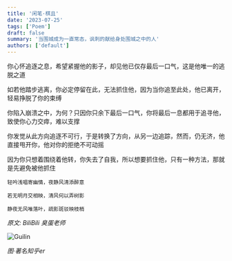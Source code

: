 ```yaml
---
title: '闲笔·棋且'
date: '2023-07-25'
tags: ['Poem']
draft: false
summary: '当围城成为一直常态，讽刺的献给身处围城之中的人'
authors: ['default']
---
```



你心怀追逐之息，希望紧握他的影子，却见他已仅存最后一口气，这是他唯一的逃脱之道

如若他踏步逃离，你必定停留在此，无法抓住他，因为当你追至此处，他已离开，轻易挣脱了你的束缚

你陷入崩溃之中，为何？只因你只余下最后一口气，你将最后一息都用于追寻他，致使你心力交瘁，难以支撑

你发觉从此方向追逐不可行，于是转换了方向，从另一边追踪，然而，仍无济，他直接甩开你，他对你的拒绝不可动摇

因为你只想着围绕着他转，你失去了自我，所以想要抓住他，只有一种方法，那就是先避免被他抓住

```
轻吟浅唱寄幽情，夜静风清添醉意

若无明月交相映，清风何以弄树影

静夜无风唯落叶，疏影斑驳映枝梢  
```

_原文: BiliBili 臭蛋老师_

<!--![Guilin](/static/images/blog/202307/1687999780892.jpeg)-->
![Guilin](https://img20.360buyimg.com/myjd/jfs/t20270607/188204/27/46653/315774/66632549Fd6dc1293/d6542d15bdc8c9ce.jpg)

_图·著名知乎er_
